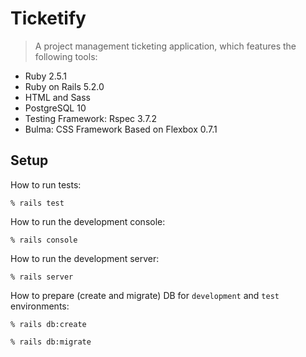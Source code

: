 # Ticketify

> A project management ticketing application, which features the following tools:

* Ruby 2.5.1
* Ruby on Rails 5.2.0
* HTML and Sass
* PostgreSQL 10
* Testing Framework: Rspec 3.7.2
* Bulma: CSS Framework Based on Flexbox 0.7.1

## Setup

How to run tests:

```
% rails test
```

How to run the development console:

```
% rails console
```

How to run the development server:

```
% rails server
```

How to prepare (create and migrate) DB for `development` and `test` environments:

```
% rails db:create

% rails db:migrate
```